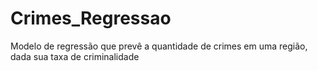 # Crimes_Regressao
Modelo de regressão que prevê a quantidade de crimes em uma região, dada sua taxa de criminalidade
